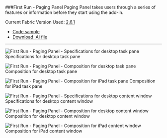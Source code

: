 ###First Run - Paging Panel
Paging Panel takes users through a series of features or information before they start using the add-in.

Current Fabric Version Used: [2.6.1](https://github.com/OfficeDev/office-ui-fabric-core/releases/tag/2.6.1)

* [Code sample](https://github.com/OfficeDev/Office-Add-in-UX-Design-Patterns-Code/tree/master/templates/first-run/walkthrough)
* [Download .Ai file](https://github.com/OfficeDev/Office-Add-in-UX-Design-Patterns/blob/master/Patterns/Source%20Files/FirstRun_PagingPanel.ai?raw=true)

***

![First Run - Paging Panel - Specifications for desktop task pane](https://raw.githubusercontent.com/OfficeDev/Office-Add-in-UX-Design-Patterns/master/Patterns/Assets/FirstRun_PagingPanel/FirstRun_PagingPanel_Desktop%20Task%20Pane%20Callouts.png)
Specifications for desktop task pane 


![First Run - Paging Panel - Composition for desktop task pane](https://raw.githubusercontent.com/OfficeDev/Office-Add-in-UX-Design-Patterns/master/Patterns/Assets/FirstRun_PagingPanel/FirstRun_PagingPanel_Desktop%20Task%20Pane.png)
Composition for desktop task pane 


![First Run - Paging Panel - Composition for iPad task pane](https://raw.githubusercontent.com/OfficeDev/Office-Add-in-UX-Design-Patterns/master/Patterns/Assets/FirstRun_PagingPanel/FirstRun_PagingPanel_iPad%20Task%20Pane.png)
Composition for iPad task pane 


![First Run - Paging Panel - Specifications for desktop content window](https://raw.githubusercontent.com/OfficeDev/Office-Add-in-UX-Design-Patterns/master/Patterns/Assets/FirstRun_PagingPanel/FirstRun_PagingPanel_Desktop%20Content%20Window%20Callouts.png)
Specifications for desktop content window


![First Run - Paging Panel - Composition for desktop content window](https://raw.githubusercontent.com/OfficeDev/Office-Add-in-UX-Design-Patterns/master/Patterns/Assets/FirstRun_PagingPanel/FirstRun_PagingPanel_Desktop%20Content%20Window.png)
Composition for desktop content window


![First Run - Paging Panel - Composition for iPad content window](https://raw.githubusercontent.com/OfficeDev/Office-Add-in-UX-Design-Patterns/master/Patterns/Assets/FirstRun_PagingPanel/FirstRun_PagingPanel_iPad%20Content%20Window.png)
Composition for iPad content window

